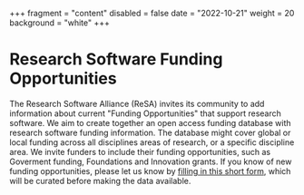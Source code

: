 +++
fragment = "content"
disabled = false
date = "2022-10-21"
weight = 20
background = "white"
+++

# Research Software Funding Opportunities

The Research Software Alliance (ReSA) invites its community to add information about current "Funding Opportunities" that support research software.
We aim to create together an open access funding database with research software funding information. The database might cover global or local funding across all disciplines areas of research, or a specific discipline area. We invite funders to include their funding opportunities, such as Goverment funding, Foundations and Innovation grants. If you know of new funding opportunities, please let us know by [filling in this short form](https://forms.gle/r4Jw4swUd1SXigZc9), which will be curated before making the data available. 

